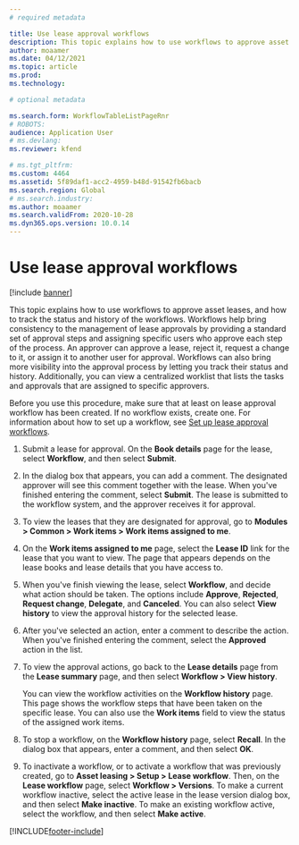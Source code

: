 ```yaml
---
# required metadata

title: Use lease approval workflows
description: This topic explains how to use workflows to approve asset leases, and how to track the status and history of the workflows.
author: moaamer
ms.date: 04/12/2021
ms.topic: article
ms.prod: 
ms.technology: 

# optional metadata

ms.search.form: WorkflowTableListPageRnr
# ROBOTS: 
audience: Application User
# ms.devlang: 
ms.reviewer: kfend

# ms.tgt_pltfrm: 
ms.custom: 4464
ms.assetid: 5f89daf1-acc2-4959-b48d-91542fb6bacb
ms.search.region: Global
# ms.search.industry: 
ms.author: moaamer
ms.search.validFrom: 2020-10-28
ms.dyn365.ops.version: 10.0.14
---
```


# Use lease approval workflows

[!include [banner](../includes/banner.md)]

This topic explains how to use workflows to approve asset leases, and how to track the status and history of the workflows. Workflows help bring consistency to the management of lease approvals by providing a standard set of approval steps and assigning specific users who approve each step of the process. An approver can approve a lease, reject it, request a change to it, or assign it to another user for approval. Workflows can also bring more visibility into the approval process by letting you track their status and history. Additionally, you can view a centralized worklist that lists the tasks and approvals that are assigned to specific approvers.

Before you use this procedure, make sure that at least on lease approval workflow has been created. If no workflow exists, create one. For information about how to set up a workflow, see [Set up lease approval workflows](set-up-lease-wrkflw.md).

1. Submit a lease for approval. On the **Book details** page for the lease, select **Workflow**, and then select **Submit**.
2. In the dialog box that appears, you can add a comment. The designated approver will see this comment together with the lease. When you've finished entering the comment, select **Submit**. The lease is submitted to the workflow system, and the approver receives it for approval.
3. To view the leases that they are designated for approval, go to **Modules \> Common \> Work items \> Work items assigned to me**.
4. On the **Work items assigned to me** page, select the **Lease ID** link for the lease that you want to view. The page that appears depends on the lease books and lease details that you have access to.
5. When you've finish viewing the lease, select **Workflow**, and decide what action should be taken. The options include **Approve**, **Rejected**, **Request change**, **Delegate**, and **Canceled**. You can also select **View history** to view the approval history for the selected lease.
6. After you've selected an action, enter a comment to describe the action. When you've finished entering the comment, select the **Approved** action in the list.
7. To view the approval actions, go back to the **Lease details** page from the **Lease summary** page, and then select **Workflow \> View history**.

    You can view the workflow activities on the **Workflow history** page. This page shows the workflow steps that have been taken on the specific lease. You can also use the **Work items** field to view the status of the assigned work items.

8. To stop a workflow, on the **Workflow history** page, select **Recall**. In the dialog box that appears, enter a comment, and then select **OK**.
9. To inactivate a workflow, or to activate a workflow that was previously created, go to **Asset leasing \> Setup \> Lease workflow**. Then, on the **Lease workflow** page, select **Workflow \> Versions**. To make a current workflow inactive, select the active lease in the lease version dialog box, and then select **Make inactive**. To make an existing workflow active, select the workflow, and then select **Make active**.


[!INCLUDE[footer-include](../../includes/footer-banner.md)]

